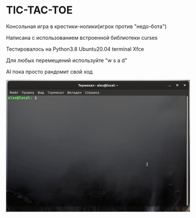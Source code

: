 # TIC-TAC-TOE
Консольная игра в крестики-нолики(игрок против "недо-бота")

Написана с использованием встроенной библиотеки curses

Тестировалось на Python3.8 Ubuntu20.04 terminal Xfce

Для любых перемещений используйте "w s a d"

AI пока просто рандомит свой ход

![](https://github.com/Nobirs/TIC-TAC-TOE/blob/main/tic-tac-toe.gif)
